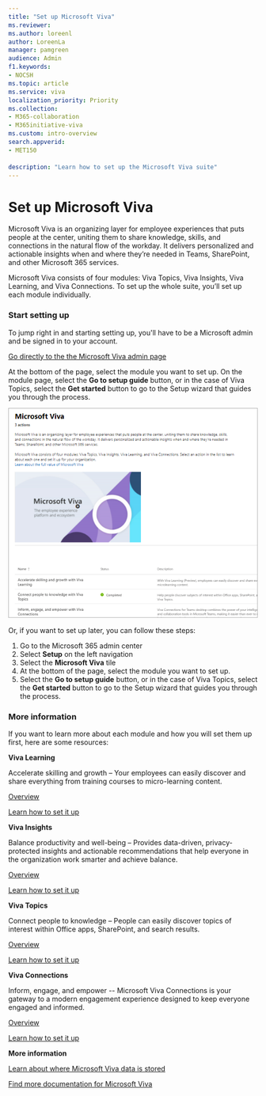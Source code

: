 ```yaml
---
title: "Set up Microsoft Viva"
ms.reviewer: 
ms.author: loreenl
author: LoreenLa
manager: pamgreen
audience: Admin
f1.keywords:
- NOCSH
ms.topic: article
ms.service: viva
localization_priority: Priority
ms.collection:  
- M365-collaboration
- M365initiative-viva
ms.custom: intro-overview
search.appverid:
- MET150

description: "Learn how to set up the Microsoft Viva suite"
---
```

# Set up Microsoft Viva
Microsoft Viva is an organizing layer for employee experiences that puts people at the center, uniting them to share knowledge, skills, and connections in the natural flow of the workday. It delivers personalized and actionable insights when and where they’re needed in Teams, SharePoint, and other Microsoft 365 services. 

Microsoft Viva consists of four modules: Viva Topics, Viva Insights, Viva Learning, and Viva Connections. To set up the whole suite, you’ll set up each module individually.
 
### Start setting up

To jump right in and starting setting up, you'll have to be a Microsoft admin and be signed in to your account. 

[Go directly to the the Microsoft Viva admin page](https://admin.microsoft.com/Adminportal/Home?source=applauncher#/featureexplorer/collections/VivaExperiences)

At the bottom of the page, select the module you want to set up.
On the module page, select the **Go to setup guide** button, or in the case of Viva Topics, select the **Get started** button to go to the Setup wizard that guides you through the process.

![Viva admin page](media/viva-setup-page.png)



Or, if you want to set up later, you can follow these steps:
1.	Go to the Microsoft 365 admin center
2.	Select **Setup** on the left navigation
3.	Select the **Microsoft Viva** tile
4.	At the bottom of the page, select the module you want to set up.
5.	Select the **Go to setup guide** button, or in the case of Viva Topics, select the **Get started** button to go to the Setup wizard that guides you through the process.

### More information
If you want to learn more about each module and how you will set them up first, here are some resources:

**Viva Learning** 

Accelerate skilling and growth – Your employees can easily discover and share everything from training courses to micro-learning content.

[Overview](/microsoft-365/learning)

[Learn how to set it up](/microsoft-365/learning/set-up-teams-admin-center)

**Viva Insights**

Balance productivity and well-being – Provides data-driven, privacy-protected insights and actionable recommendations that help everyone in the organization work smarter and achieve balance.

[Overview](/viva/insights/introduction)

[Learn how to set it up](/viva/insights/setup/setup-intro)

**Viva Topics**

Connect people to knowledge – People can easily discover topics of interest within Office apps, SharePoint, and search results.

[Overview](/microsoft-365/knowledge/)

[Learn how to set it up](/microsoft-365/knowledge/set-up-topic-experiences)

**Viva Connections**

Inform, engage, and empower -- Microsoft Viva Connections is your gateway to a modern engagement experience designed to keep everyone engaged and informed.

[Overview](/sharepoint/viva-connections-overview)

[Learn how to set it up](/sharepoint/guide-to-setting-up-viva-connections)

**More information**

[Learn about where Microsoft Viva data is stored](/microsoft-365/enterprise/o365-data-locations#what-are-the-considerations-for-microsoft-viva-data-locations)

[Find more documentation for Microsoft Viva](/microsoft-365/viva)
